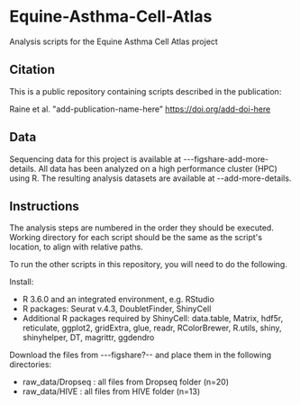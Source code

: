 # Equine-Asthma-Cell-Atlas
Analysis scripts for the Equine Asthma Cell Atlas project 

## Citation
This is a public repository containing scripts described in the publication:

Raine et al. "add-publication-name-here" https://doi.org/add-doi-here

## Data
Sequencing data for this project is available at ---figshare-add-more-details. All data has been analyzed on a high performance cluster (HPC) using R. The resulting analysis datasets are available at --add-more-details.

## Instructions
The analysis steps are numbered in the order they should be executed. Working directory for each script should be the same as the script's location, to align with relative paths.

To run the other scripts in this repository, you will need to do the following.

Install:

- R 3.6.0 and an integrated environment, e.g. RStudio
- R packages: Seurat v.4.3, DoubletFinder, ShinyCell
- Additional R packages required by ShinyCell: data.table, Matrix, hdf5r, reticulate, ggplot2, gridExtra, glue, readr, RColorBrewer, R.utils, shiny, shinyhelper, DT, magrittr, ggdendro

Download the files from ---figshare?-- and place them in the following directories:

- raw_data/Dropseq : all files from Dropseq folder (n=20)
- raw_data/HIVE : all files from HIVE folder (n=13)
